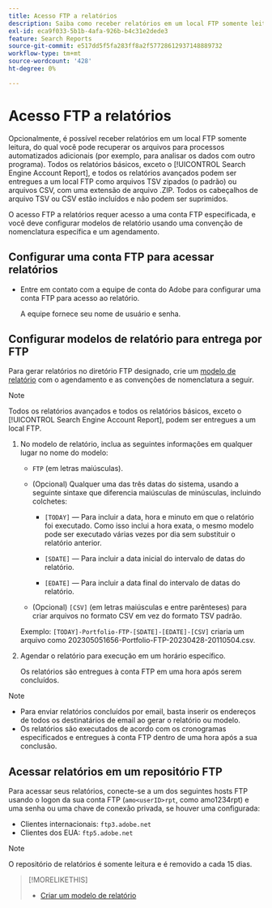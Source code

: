 ```yaml
---
title: Acesso FTP a relatórios
description: Saiba como receber relatórios em um local FTP somente leitura.
exl-id: eca9f033-5b1b-4afa-926b-b4c31e2dede3
feature: Search Reports
source-git-commit: e517dd5f5fa283ff8a2f57728612937148889732
workflow-type: tm+mt
source-wordcount: '428'
ht-degree: 0%

---
```


# Acesso FTP a relatórios

Opcionalmente, é possível receber relatórios em um local FTP somente leitura, do qual você pode recuperar os arquivos para processos automatizados adicionais (por exemplo, para analisar os dados com outro programa). Todos os relatórios básicos, exceto o [!UICONTROL Search Engine Account Report], e todos os relatórios avançados podem ser entregues a um local FTP como arquivos TSV zipados (o padrão) ou arquivos CSV, com uma extensão de arquivo .ZIP. Todos os cabeçalhos de arquivo TSV ou CSV estão incluídos e não podem ser suprimidos.

O acesso FTP a relatórios requer acesso a uma conta FTP especificada, e você deve configurar modelos de relatório usando uma convenção de nomenclatura específica e um agendamento.

## Configurar uma conta FTP para acessar relatórios

* Entre em contato com a equipe de conta do Adobe para configurar uma conta FTP para acesso ao relatório.

  A equipe fornece seu nome de usuário e senha.

## Configurar modelos de relatório para entrega por FTP

Para gerar relatórios no diretório FTP designado, crie um [modelo de relatório](templates/template-create.md) com o agendamento e as convenções de nomenclatura a seguir.

>[!NOTE]
>
>Todos os relatórios avançados e todos os relatórios básicos, exceto o [!UICONTROL Search Engine Account Report], podem ser entregues a um local FTP.

1. No modelo de relatório, inclua as seguintes informações em qualquer lugar no nome do modelo:

   * `FTP` (em letras maiúsculas).

   * (Opcional) Qualquer uma das três datas do sistema, usando a seguinte sintaxe que diferencia maiúsculas de minúsculas, incluindo colchetes:

      * `[TODAY]` — Para incluir a data, hora e minuto em que o relatório foi executado. Como isso inclui a hora exata, o mesmo modelo pode ser executado várias vezes por dia sem substituir o relatório anterior.

      * `[SDATE]` — Para incluir a data inicial do intervalo de datas do relatório.

      * `[EDATE]` — Para incluir a data final do intervalo de datas do relatório.

   * (Opcional) `[CSV]` (em letras maiúsculas e entre parênteses) para criar arquivos no formato CSV em vez do formato TSV padrão.

   Exemplo: `[TODAY]-Portfolio-FTP-[SDATE]-[EDATE]-[CSV]` criaria um arquivo como 202305051656-Portfolio-FTP-20230428-20110504.csv.

1. Agendar o relatório para execução em um horário específico.

   Os relatórios são entregues à conta FTP em uma hora após serem concluídos.

>[!NOTE]
>
>* Para enviar relatórios concluídos por email, basta inserir os endereços de todos os destinatários de email ao gerar o relatório ou modelo.
>* Os relatórios são executados de acordo com os cronogramas especificados e entregues à conta FTP dentro de uma hora após a sua conclusão.

## Acessar relatórios em um repositório FTP

Para acessar seus relatórios, conecte-se a um dos seguintes hosts FTP usando o logon da sua conta FTP (`amo<userID>rpt`, como amo1234rpt) e uma senha ou uma chave de conexão privada, se houver uma configurada:

* Clientes internacionais: `ftp3.adobe.net`
* Clientes dos EUA: `ftp5.adobe.net`

>[!NOTE]
>
>O repositório de relatórios é somente leitura e é removido a cada 15 dias.


>[!MORELIKETHIS]
>
>* [Criar um modelo de relatório](/help/search-social-commerce/reports/automation/templates/template-create.md)
